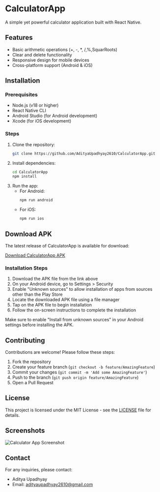 # CalculatorApp

A simple yet powerful calculator application built with React Native.

## Features
- Basic arithmetic operations (+, -, *, /,%,SquarRoots)
- Clear and delete functionality
- Responsive design for mobile devices
- Cross-platform support (Android & iOS)

## Installation

### Prerequisites
- Node.js (v18 or higher)
- React Native CLI
- Android Studio (for Android development)
- Xcode (for iOS development)

### Steps
1. Clone the repository:
   ```bash
   git clone https://github.com/AdityaUpadhyay2610/CalculatorApp.git
   ```
2. Install dependencies:
   ```bash
   cd CalculatorApp
   npm install
   ```
3. Run the app:
   - For Android:
     ```bash
     npm run android
     ```
   - For iOS:
     ```bash
     npm run ios
     ```

## Download APK
The latest release of CalculatorApp is available for download:

[Download CalculatorApp APK](https://github.com/AdityaUpadhyay2610/CalculatorApp/releases/download/v1.0.0/app-release.apk)

### Installation Steps
1. Download the APK file from the link above
2. On your Android device, go to Settings > Security
3. Enable "Unknown sources" to allow installation of apps from sources other than the Play Store
4. Locate the downloaded APK file using a file manager
5. Tap on the APK file to begin installation
6. Follow the on-screen instructions to complete the installation

Make sure to enable "Install from unknown sources" in your Android settings before installing the APK.



## Contributing
Contributions are welcome! Please follow these steps:
1. Fork the repository
2. Create your feature branch (`git checkout -b feature/AmazingFeature`)
3. Commit your changes (`git commit -m 'Add some AmazingFeature'`)
4. Push to the branch (`git push origin feature/AmazingFeature`)
5. Open a Pull Request

## License
This project is licensed under the MIT License - see the [LICENSE](LICENSE) file for details.

## Screenshots
![Calculator App Screenshot](screenshot.png)

## Contact
For any inquiries, please contact:
- Aditya Upadhyay
- Email: adityaupadhyay2610@gmail.com
